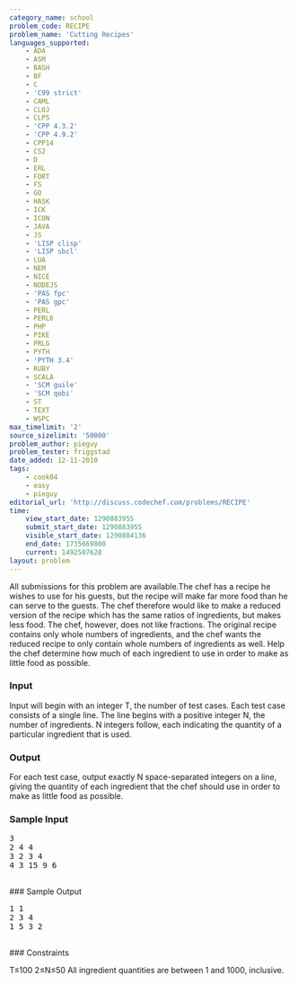 ```yaml
---
category_name: school
problem_code: RECIPE
problem_name: 'Cutting Recipes'
languages_supported:
    - ADA
    - ASM
    - BASH
    - BF
    - C
    - 'C99 strict'
    - CAML
    - CLOJ
    - CLPS
    - 'CPP 4.3.2'
    - 'CPP 4.9.2'
    - CPP14
    - CS2
    - D
    - ERL
    - FORT
    - FS
    - GO
    - HASK
    - ICK
    - ICON
    - JAVA
    - JS
    - 'LISP clisp'
    - 'LISP sbcl'
    - LUA
    - NEM
    - NICE
    - NODEJS
    - 'PAS fpc'
    - 'PAS gpc'
    - PERL
    - PERL6
    - PHP
    - PIKE
    - PRLG
    - PYTH
    - 'PYTH 3.4'
    - RUBY
    - SCALA
    - 'SCM guile'
    - 'SCM qobi'
    - ST
    - TEXT
    - WSPC
max_timelimit: '2'
source_sizelimit: '50000'
problem_author: pieguy
problem_tester: friggstad
date_added: 12-11-2010
tags:
    - cook04
    - easy
    - pieguy
editorial_url: 'http://discuss.codechef.com/problems/RECIPE'
time:
    view_start_date: 1290883955
    submit_start_date: 1290883955
    visible_start_date: 1290884136
    end_date: 1735669800
    current: 1492507628
layout: problem
---
```

All submissions for this problem are available.The chef has a recipe he wishes to use for his guests, but the recipe will make far more food than he can serve to the guests. The chef therefore would like to make a reduced version of the recipe which has the same ratios of ingredients, but makes less food. The chef, however, does not like fractions. The original recipe contains only whole numbers of ingredients, and the chef wants the reduced recipe to only contain whole numbers of ingredients as well. Help the chef determine how much of each ingredient to use in order to make as little food as possible.

### Input

Input will begin with an integer T, the number of test cases. Each test case consists of a single line. The line begins with a positive integer N, the number of ingredients. N integers follow, each indicating the quantity of a particular ingredient that is used.

### Output

For each test case, output exactly N space-separated integers on a line, giving the quantity of each ingredient that the chef should use in order to make as little food as possible.

### Sample Input

<pre>3
2 4 4
3 2 3 4
4 3 15 9 6

</pre>### Sample Output
<pre>1 1
2 3 4
1 5 3 2

</pre>### Constraints
T≤100
2≤N≤50
All ingredient quantities are between 1 and 1000, inclusive.
